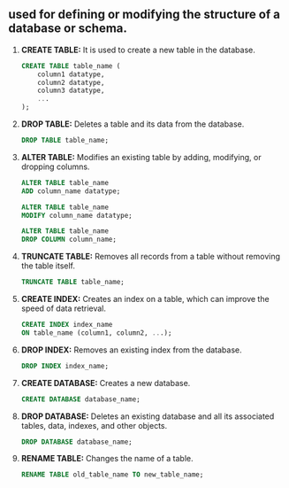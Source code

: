 ## used for defining or modifying the structure of a database or schema.

1. **CREATE TABLE:** It is used to create a new table in the database.

    ```sql
    CREATE TABLE table_name (
        column1 datatype,
        column2 datatype,
        column3 datatype,
        ...
    );
    ```

2. **DROP TABLE:** Deletes a table and its data from the database.

    ```sql
    DROP TABLE table_name;
    ```

3. **ALTER TABLE:** Modifies an existing table by adding, modifying, or dropping columns.

    ```sql
    ALTER TABLE table_name
    ADD column_name datatype;

    ALTER TABLE table_name
    MODIFY column_name datatype;

    ALTER TABLE table_name
    DROP COLUMN column_name;
    ```

4. **TRUNCATE TABLE:** Removes all records from a table without removing the table itself.

    ```sql
    TRUNCATE TABLE table_name;
    ```

5. **CREATE INDEX:** Creates an index on a table, which can improve the speed of data retrieval.

    ```sql
    CREATE INDEX index_name
    ON table_name (column1, column2, ...);
    ```

6. **DROP INDEX:** Removes an existing index from the database.

    ```sql
    DROP INDEX index_name;
    ```

7. **CREATE DATABASE:** Creates a new database.

    ```sql
    CREATE DATABASE database_name;
    ```

8. **DROP DATABASE:** Deletes an existing database and all its associated tables, data, indexes, and other objects.

    ```sql
    DROP DATABASE database_name;
    ```

9. **RENAME TABLE:** Changes the name of a table.

    ```sql
    RENAME TABLE old_table_name TO new_table_name;
    ```
